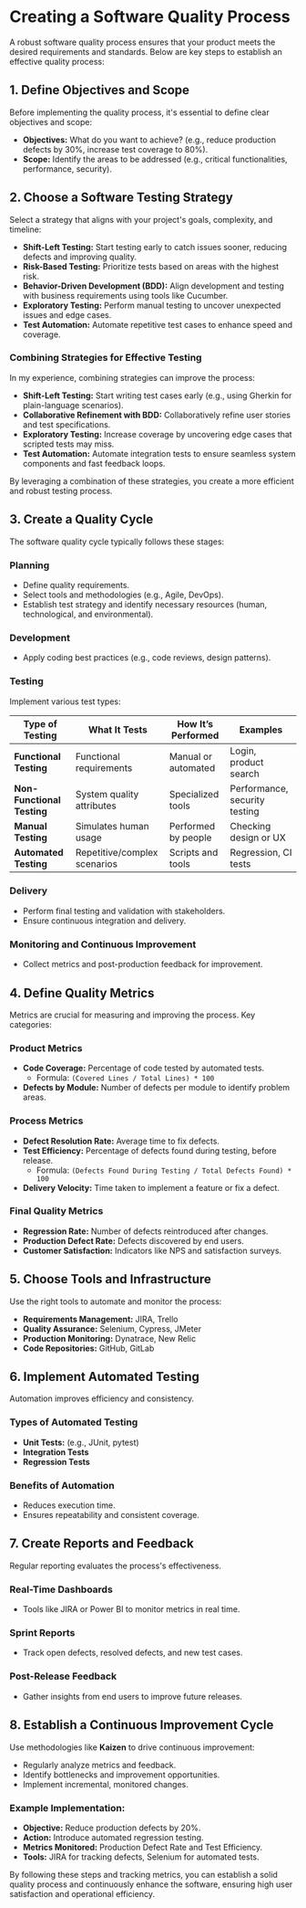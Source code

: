 # Creating a Software Quality Process

A robust software quality process ensures that your product meets the desired requirements and standards. Below are key steps to establish an effective quality process:

## 1. Define Objectives and Scope
Before implementing the quality process, it's essential to define clear objectives and scope:

- **Objectives:** What do you want to achieve? (e.g., reduce production defects by 30%, increase test coverage to 80%).
- **Scope:** Identify the areas to be addressed (e.g., critical functionalities, performance, security).

## **2. Choose a Software Testing Strategy**
Select a strategy that aligns with your project's goals, complexity, and timeline:

- **Shift-Left Testing:** Start testing early to catch issues sooner, reducing defects and improving quality.
- **Risk-Based Testing:** Prioritize tests based on areas with the highest risk.
- **Behavior-Driven Development (BDD):** Align development and testing with business requirements using tools like Cucumber.
- **Exploratory Testing:** Perform manual testing to uncover unexpected issues and edge cases.
- **Test Automation:** Automate repetitive test cases to enhance speed and coverage.

### Combining Strategies for Effective Testing
In my experience, combining strategies can improve the process:

- **Shift-Left Testing:** Start writing test cases early (e.g., using Gherkin for plain-language scenarios).
- **Collaborative Refinement with BDD:** Collaboratively refine user stories and test specifications.
- **Exploratory Testing:** Increase coverage by uncovering edge cases that scripted tests may miss.
- **Test Automation:** Automate integration tests to ensure seamless system components and fast feedback loops.

By leveraging a combination of these strategies, you create a more efficient and robust testing process.

## 3. Create a Quality Cycle
The software quality cycle typically follows these stages:

### Planning
- Define quality requirements.
- Select tools and methodologies (e.g., Agile, DevOps).
- Establish test strategy and identify necessary resources (human, technological, and environmental).

### Development
- Apply coding best practices (e.g., code reviews, design patterns).

### Testing
Implement various test types:

| Type of Testing           | What It Tests               | How It’s Performed             | Examples                     |
|---------------------------|-----------------------------|--------------------------------|------------------------------|
| **Functional Testing**     | Functional requirements     | Manual or automated            | Login, product search        |
| **Non-Functional Testing** | System quality attributes   | Specialized tools              | Performance, security testing|
| **Manual Testing**         | Simulates human usage       | Performed by people            | Checking design or UX        |
| **Automated Testing**      | Repetitive/complex scenarios| Scripts and tools              | Regression, CI tests         |

### Delivery
- Perform final testing and validation with stakeholders.
- Ensure continuous integration and delivery.

### Monitoring and Continuous Improvement
- Collect metrics and post-production feedback for improvement.

## 4. Define Quality Metrics
Metrics are crucial for measuring and improving the process. Key categories:

### Product Metrics
- **Code Coverage:** Percentage of code tested by automated tests.
  - Formula: `(Covered Lines / Total Lines) * 100`
- **Defects by Module:** Number of defects per module to identify problem areas.

### Process Metrics
- **Defect Resolution Rate:** Average time to fix defects.
- **Test Efficiency:** Percentage of defects found during testing, before release.
  - Formula: `(Defects Found During Testing / Total Defects Found) * 100`
- **Delivery Velocity:** Time taken to implement a feature or fix a defect.

### Final Quality Metrics
- **Regression Rate:** Number of defects reintroduced after changes.
- **Production Defect Rate:** Defects discovered by end users.
- **Customer Satisfaction:** Indicators like NPS and satisfaction surveys.

## 5. Choose Tools and Infrastructure
Use the right tools to automate and monitor the process:

- **Requirements Management:** JIRA, Trello
- **Quality Assurance:** Selenium, Cypress, JMeter
- **Production Monitoring:** Dynatrace, New Relic
- **Code Repositories:** GitHub, GitLab

## 6. Implement Automated Testing
Automation improves efficiency and consistency.

### Types of Automated Testing
- **Unit Tests:** (e.g., JUnit, pytest)
- **Integration Tests**
- **Regression Tests**

### Benefits of Automation
- Reduces execution time.
- Ensures repeatability and consistent coverage.

## 7. Create Reports and Feedback
Regular reporting evaluates the process's effectiveness.

### Real-Time Dashboards
- Tools like JIRA or Power BI to monitor metrics in real time.

### Sprint Reports
- Track open defects, resolved defects, and new test cases.

### Post-Release Feedback
- Gather insights from end users to improve future releases.

## 8. Establish a Continuous Improvement Cycle
Use methodologies like **Kaizen** to drive continuous improvement:

- Regularly analyze metrics and feedback.
- Identify bottlenecks and improvement opportunities.
- Implement incremental, monitored changes.

### Example Implementation:
- **Objective:** Reduce production defects by 20%.
- **Action:** Introduce automated regression testing.
- **Metrics Monitored:** Production Defect Rate and Test Efficiency.
- **Tools:** JIRA for tracking defects, Selenium for automated tests.

By following these steps and tracking metrics, you can establish a solid quality process and continuously enhance the software, ensuring high user satisfaction and operational efficiency.

